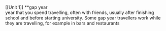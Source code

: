 [[Unit 1]]
**gap year  
year that you spend travelling, often with friends, usually after finishing school and before starting university. Some gap year travellers work while they are travelling, for example in bars and restaurants